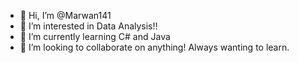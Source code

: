 - 👋 Hi, I’m @Marwan141
- 👀 I’m interested in Data Analysis!!
- 🌱 I’m currently learning C# and Java
- 💞️ I’m looking to collaborate on anything! Always wanting to learn.

<!---
Marwan141/Marwan141 is a ✨ special ✨ repository because its `README.md` (this file) appears on your GitHub profile.
You can click the Preview link to take a look at your changes.
--->
